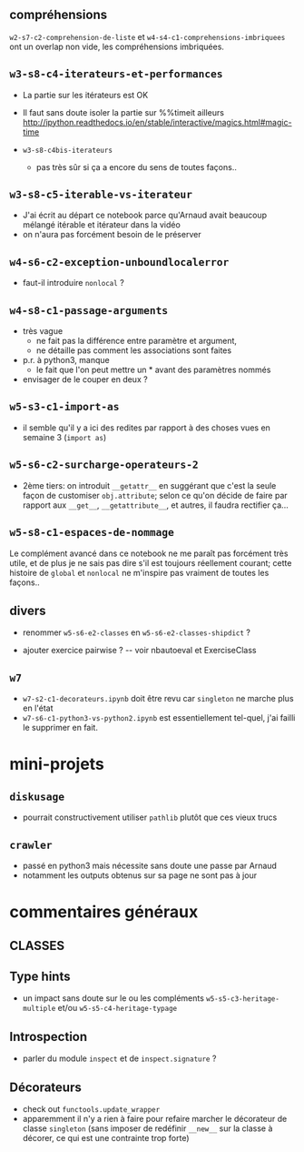 ## compréhensions

`w2-s7-c2-comprehension-de-liste` et `w4-s4-c1-comprehensions-imbriquees` ont un overlap non vide, les compréhensions imbriquées.

## `w3-s8-c4-iterateurs-et-performances`

* La partie sur les itérateurs est OK

* Il faut sans doute isoler la partie sur %%timeit ailleurs
 http://ipython.readthedocs.io/en/stable/interactive/magics.html#magic-time

* `w3-s8-c4bis-iterateurs`
  * pas très sûr si ça a encore du sens de toutes façons..

## `w3-s8-c5-iterable-vs-iterateur`

* J'ai écrit au départ ce notebook parce qu'Arnaud avait beaucoup mélangé itérable et itérateur dans la vidéo
* on n'aura pas forcément besoin de le préserver


## `w4-s6-c2-exception-unboundlocalerror`

* faut-il introduire `nonlocal` ?

## `w4-s8-c1-passage-arguments`

* très vague
  * ne fait pas la différence entre paramètre et argument,
  * ne détaille pas comment les associations sont faites
* p.r. à python3, manque
  * le fait que l'on peut mettre un * avant des paramètres nommés
* envisager de le couper en deux ?

## `w5-s3-c1-import-as`

* il semble qu'il y a ici des redites par rapport à des choses vues en semaine 3 (`import as`)

## `w5-s6-c2-surcharge-operateurs-2`

* 2ème tiers: on introduit `__getattr__` en suggérant que c'est la seule façon de customiser `obj.attribute`; selon ce qu'on décide de faire par rapport aux `__get__`, `__getattribute__`, et autres, il faudra rectifier ça...

## `w5-s8-c1-espaces-de-nommage`

Le complément avancé dans ce notebook ne me paraît pas forcément très utile, et de plus je ne sais pas dire s'il est toujours réellement courant; cette histoire de `global` et `nonlocal` ne m'inspire pas vraiment de toutes les façons..

## divers

* renommer `w5-s6-e2-classes` en `w5-s6-e2-classes-shipdict` ?

* ajouter exercice pairwise ? -- voir nbautoeval et ExerciseClass


## `w7`

* `w7-s2-c1-decorateurs.ipynb` doit être revu car `singleton` ne marche plus en l'état
* `w7-s6-c1-python3-vs-python2.ipynb` est essentiellement tel-quel, j'ai failli le supprimer en fait.

# mini-projets

## `diskusage`

* pourrait constructivement utiliser `pathlib` plutôt que ces vieux trucs

## `crawler`

* passé en python3 mais nécessite sans doute une passe par Arnaud
* notamment les outputs obtenus sur sa page ne sont pas à jour


# commentaires généraux

## CLASSES


## Type hints
* un impact sans doute sur le ou les compléments `w5-s5-c3-heritage-multiple` et/ou `w5-s5-c4-heritage-typage`

## Introspection
* parler du module `inspect` et de `inspect.signature` ?

## Décorateurs
* check out `functools.update_wrapper`
* apparemment il n'y a rien à faire pour refaire marcher le décorateur de classe `singleton` (sans imposer de redéfinir `__new__` sur la classe à décorer, ce qui est une contrainte trop forte)

